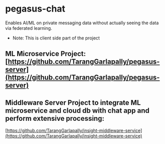 # pegasus-chat
Enables AI/ML on private messaging data without actually seeing
the data via federated learning.
- Note: This is client side part of the project

## ML Microservice Project: [https://github.com/TarangGarlapally/pegasus-server](https://github.com/TarangGarlapally/pegasus-server)
## Middleware Server Project to integrate ML microservice and cloud db with chat app and perform extensive processing:
[https://github.com/TarangGarlapally/insight-middleware-service](https://github.com/TarangGarlapally/insight-middleware-service)

